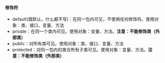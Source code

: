#### 修饰符

* default(既默认，什么都不写)：在同一包内可见，不使用任何修饰符。使用对象：类、接口、变量、方法
* private：在同一个类内可见。使用对象：变量、方法。**注意：不能修饰类（外部类）**
* public：对所有类可见。使用对象：类、接口、变量、方法
* protected：对同一包内的类合所有子类可见。使用对象：变量、方法。**注意：不能修饰类（外部类）**
